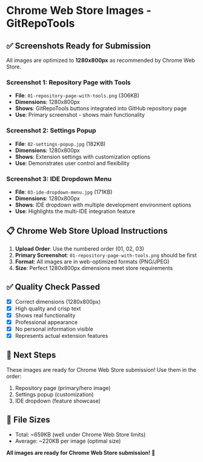 # Chrome Web Store Images - GitRepoTools

## ✅ **Screenshots Ready for Submission**

All images are optimized to **1280x800px** as recommended by Chrome Web Store.

### **Screenshot 1: Repository Page with Tools**
- **File**: `01-repository-page-with-tools.png` (306KB)
- **Dimensions**: 1280x800px
- **Shows**: GitRepoTools buttons integrated into GitHub repository page
- **Use**: Primary screenshot - shows main functionality

### **Screenshot 2: Settings Popup**
- **File**: `02-settings-popup.jpg` (182KB)
- **Dimensions**: 1280x800px  
- **Shows**: Extension settings with customization options
- **Use**: Demonstrates user control and flexibility

### **Screenshot 3: IDE Dropdown Menu**
- **File**: `03-ide-dropdown-menu.jpg` (171KB)
- **Dimensions**: 1280x800px
- **Shows**: IDE dropdown with multiple development environment options
- **Use**: Highlights the multi-IDE integration feature

## 📋 **Chrome Web Store Upload Instructions**

1. **Upload Order**: Use the numbered order (01, 02, 03)
2. **Primary Screenshot**: `01-repository-page-with-tools.png` should be first
3. **Format**: All images are in web-optimized formats (PNG/JPEG)
4. **Size**: Perfect 1280x800px dimensions meet store requirements

## ✅ **Quality Check Passed**

- [x] Correct dimensions (1280x800px)
- [x] High quality and crisp text
- [x] Shows real functionality
- [x] Professional appearance
- [x] No personal information visible
- [x] Represents actual extension features

## 🚀 **Next Steps**

These images are ready for Chrome Web Store submission! Use them in the order:
1. Repository page (primary/hero image)
2. Settings popup (customization)
3. IDE dropdown (feature showcase)

## 📁 **File Sizes**
- Total: ~659KB (well under Chrome Web Store limits)
- Average: ~220KB per image (optimal size)

**All images are ready for Chrome Web Store submission! 🎉** 